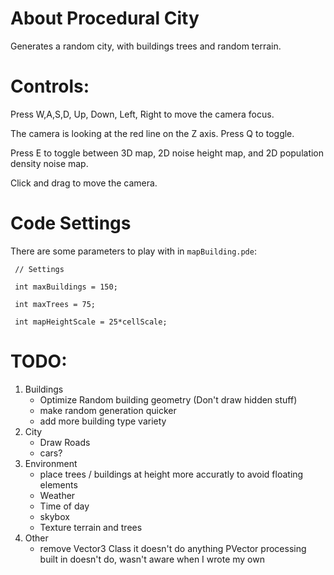 # About Procedural City
Generates a random city, with buildings trees and random terrain.


# Controls: 
Press W,A,S,D, Up, Down, Left, Right to move the camera focus.

The camera is looking at the red line on the Z axis. Press Q to toggle.

Press E to toggle between 3D map, 2D noise height map, and 2D population density noise map.

Click and drag to move the camera.


# Code Settings
There are some parameters to play with in `mapBuilding.pde`: 

` // Settings`

` int maxBuildings = 150;`

` int maxTrees = 75;`

` int mapHeightScale = 25*cellScale;`

# TODO:
1. Buildings
	* Optimize Random building geometry (Don't draw hidden stuff)
	* make random generation quicker
	* add more building type variety
2. City
	* Draw Roads
	* cars?
3. Environment
	* place trees / buildings at height more accuratly to avoid floating elements
	* Weather
	* Time of day
	* skybox
	* Texture terrain and trees 
4. Other
    * remove Vector3 Class it doesn't do anything PVector processing built in doesn't do, wasn't aware when I wrote my own